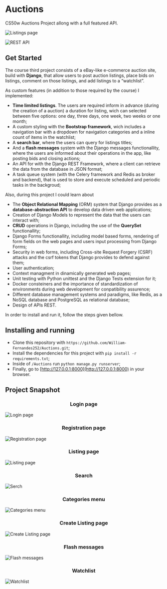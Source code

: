 # Auctions

CS50w Auctions Project allong with a full featured API.

![Listings page](/screenshots/main.jpg)

![REST API](/screenshots/api.jpg)

## Get Started

The course third project consists of a eBay-like e-commerce auction site, build with **Django**, that allow users to post auction listings, place bids on listings, comment on those listings, and add listings to a “watchlist”.

As custom features (in addition to those required by the course) I implemented:

-   **Time limited listings**. The users are required inform in advance (during the creation of a auction) a duration for listing, wich can selected between five options: one day, three days, one week, two weeks or one month;
-   A custom styling with the **Bootstrap framework**, wich includes a navigation bar with a dropdown for navigation categories and a inline count of items in the watchlist;
-   A **search bar**, where the users can query for listings titles;
-   And a **flash messages** system with the Django messages functionallity, where the users are informed about their operations in the app, like posting bids and closing actions;
-   An API for with the Django REST Framework, where a client can retrieve the data from the database in JSON format;
-   A task queue system (with the Celery framework and Redis as broker and backend), that is used to store and execute scheduled and periodic tasks in the backgroud;

Also, during this project I could learn about

-   The **Object Relational Mapping** (ORM) system that Django provides as a **database-abstraction API** to develop data driven web applications;
-   Creation of Django Models to represent the data that the users can interact with;
-   **CRUD** operations in Django, including the use of the **QuerySet** functionallity;
-   Django Forms functionallity, including model based forms, rendering of form fields on the web pages and users input processing from Django Forms;
-   Security in web forms, including Cross-site Request Forgery (CSRF) attacks and the csrf tokens that Django provides to defend against them;
-   User authentication;
-   Context managment in dinamically generated web pages;
-   Unit testing with Python unittest and the Django Tests extension for it;
-   Docker consteiners and the importance of standardization of environments during web development for conpatibility assurence;
-   Different database management systems and paradigms, like Redis, as a NoSQL database and PostgreSQL as relational database;
-   Design of APIs REST.

In order to install and run it, follow the steps given bellow.

## Installing and running

-   Clone this repository with `https://github.com/William-Fernandes252/Auctions.git`;
-   Install the dependencies for this project with `pip install -r requirements.txt`;
-   Inside of `/Auctions` run `python manage.py runserver`;
-   Finally, go to [http://127.0.0.1:8000](http://127.0.0.1:8000) in your browser.

## Project Snapshot

<h3 align="center">Login page</h3>

![Login page](/screenshots/login.jpg)

<h3 align="center">Registration page</h3>

![Registration page](/screenshots/register.jpg)

<h3 align="center">Listing page</h3>

![Listing page](/screenshots/listing.jpg)

<h3 align="center">Search</h3>

![Serch](/screenshots/search.jpg)

<h3 align="center">Categories menu</h3>

![Categories menu](/screenshots/categories.jpg)

<h3 align="center">Create Listing page</h3>

![Create Listing page](/screenshots/create.jpg)

<h3 align="center">Flash messages</h3>

![Flash messages](/screenshots/messages.jpg)

<h3 align="center">Watchlist</h3>

![Watchlist](/screenshots/watchlist.jpg)
